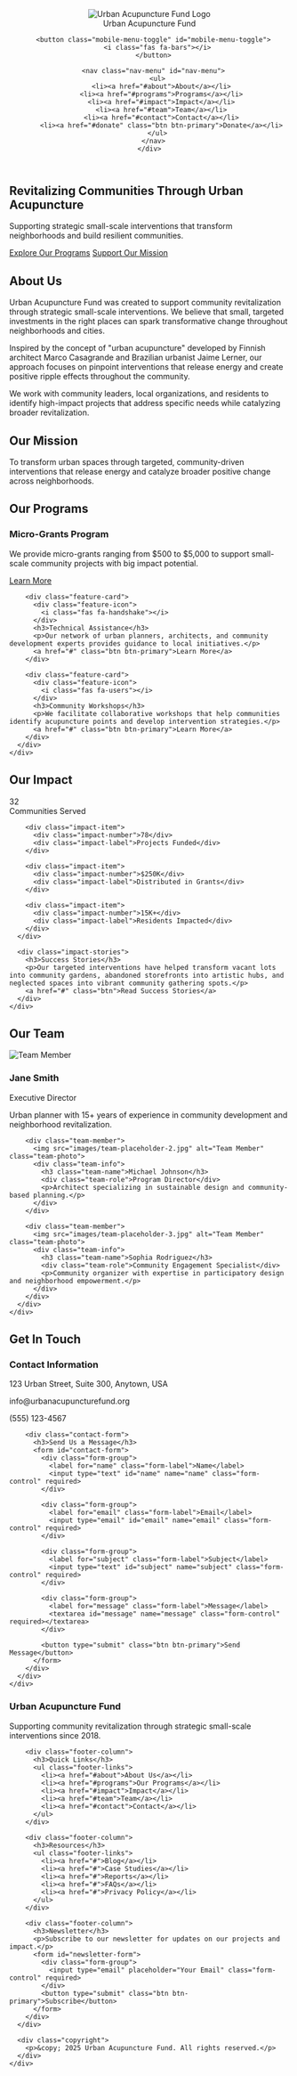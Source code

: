 <!DOCTYPE html>
<html lang="en">
<head>
  <meta charset="UTF-8">
  <meta name="viewport" content="width=device-width, initial-scale=1.0">
  <title>Urban Acupuncture Fund</title>
  <meta name="description" content="Urban Acupuncture Fund supports community revitalization through strategic small-scale interventions.">
  
  <!-- Fonts -->
  <link rel="preconnect" href="https://fonts.googleapis.com">
  <link rel="preconnect" href="https://fonts.gstatic.com" crossorigin>
  <link href="https://fonts.googleapis.com/css2?family=Montserrat:wght@400;600;700&family=Open+Sans:wght@400;600&display=swap" rel="stylesheet">
  
  <!-- Font Awesome for icons -->
  <link rel="stylesheet" href="https://cdnjs.cloudflare.com/ajax/libs/font-awesome/6.4.0/css/all.min.css">
  
  <!-- Custom CSS -->
  <link rel="stylesheet" href="css/styles.css">
</head>
<body>
  <!-- Header -->
  <header>
    <div class="container header-content">
      <div class="logo">
        <img src="images/logo.png" alt="Urban Acupuncture Fund Logo">
        <div class="logo-text">Urban Acupuncture Fund</div>
      </div>
      
      <button class="mobile-menu-toggle" id="mobile-menu-toggle">
        <i class="fas fa-bars"></i>
      </button>
      
      <nav class="nav-menu" id="nav-menu">
        <ul>
          <li><a href="#about">About</a></li>
          <li><a href="#programs">Programs</a></li>
          <li><a href="#impact">Impact</a></li>
          <li><a href="#team">Team</a></li>
          <li><a href="#contact">Contact</a></li>
          <li><a href="#donate" class="btn btn-primary">Donate</a></li>
        </ul>
      </nav>
    </div>
  </header>

  <!-- Hero Section -->
  <section class="hero">
    <div class="container">
      <h1>Revitalizing Communities Through Urban Acupuncture</h1>
      <p>Supporting strategic small-scale interventions that transform neighborhoods and build resilient communities.</p>
      <a href="#programs" class="btn">Explore Our Programs</a>
      <a href="#donate" class="btn btn-primary">Support Our Mission</a>
    </div>
  </section>

  <!-- About Section -->
  <section id="about">
    <div class="container">
      <div class="section-title">
        <h2>About Us</h2>
      </div>
      <div class="about-content">
        <div class="about-text">
          <p>Urban Acupuncture Fund was created to support community revitalization through strategic small-scale interventions. We believe that small, targeted investments in the right places can spark transformative change throughout neighborhoods and cities.</p>
          <p>Inspired by the concept of "urban acupuncture" developed by Finnish architect Marco Casagrande and Brazilian urbanist Jaime Lerner, our approach focuses on pinpoint interventions that release energy and create positive ripple effects throughout the community.</p>
          <p>We work with community leaders, local organizations, and residents to identify high-impact projects that address specific needs while catalyzing broader revitalization.</p>
        </div>
      </div>
    </div>
  </section>

  <!-- Mission Statement -->
  <section class="mission">
    <div class="container">
      <div class="mission-content">
        <h2>Our Mission</h2>
        <p>To transform urban spaces through targeted, community-driven interventions that release energy and catalyze broader positive change across neighborhoods.</p>
      </div>
    </div>
  </section>

  <!-- Programs Section -->
  <section id="programs">
    <div class="container">
      <div class="section-title">
        <h2>Our Programs</h2>
      </div>
      <div class="features">
        <div class="feature-card">
          <div class="feature-icon">
            <i class="fas fa-seedling"></i>
          </div>
          <h3>Micro-Grants Program</h3>
          <p>We provide micro-grants ranging from $500 to $5,000 to support small-scale community projects with big impact potential.</p>
          <a href="#" class="btn btn-primary">Learn More</a>
        </div>
        
        <div class="feature-card">
          <div class="feature-icon">
            <i class="fas fa-handshake"></i>
          </div>
          <h3>Technical Assistance</h3>
          <p>Our network of urban planners, architects, and community development experts provides guidance to local initiatives.</p>
          <a href="#" class="btn btn-primary">Learn More</a>
        </div>
        
        <div class="feature-card">
          <div class="feature-icon">
            <i class="fas fa-users"></i>
          </div>
          <h3>Community Workshops</h3>
          <p>We facilitate collaborative workshops that help communities identify acupuncture points and develop intervention strategies.</p>
          <a href="#" class="btn btn-primary">Learn More</a>
        </div>
      </div>
    </div>
  </section>

  <!-- Impact Section -->
  <section id="impact">
    <div class="container">
      <div class="section-title">
        <h2>Our Impact</h2>
      </div>
      <div class="impact-numbers">
        <div class="impact-item">
          <div class="impact-number">32</div>
          <div class="impact-label">Communities Served</div>
        </div>
        
        <div class="impact-item">
          <div class="impact-number">78</div>
          <div class="impact-label">Projects Funded</div>
        </div>
        
        <div class="impact-item">
          <div class="impact-number">$250K</div>
          <div class="impact-label">Distributed in Grants</div>
        </div>
        
        <div class="impact-item">
          <div class="impact-number">15K+</div>
          <div class="impact-label">Residents Impacted</div>
        </div>
      </div>
      
      <div class="impact-stories">
        <h3>Success Stories</h3>
        <p>Our targeted interventions have helped transform vacant lots into community gardens, abandoned storefronts into artistic hubs, and neglected spaces into vibrant community gathering spots.</p>
        <a href="#" class="btn">Read Success Stories</a>
      </div>
    </div>
  </section>

  <!-- Team Section -->
  <section id="team">
    <div class="container">
      <div class="section-title">
        <h2>Our Team</h2>
      </div>
      <div class="team">
        <div class="team-member">
          <img src="images/team-placeholder-1.jpg" alt="Team Member" class="team-photo">
          <div class="team-info">
            <h3 class="team-name">Jane Smith</h3>
            <div class="team-role">Executive Director</div>
            <p>Urban planner with 15+ years of experience in community development and neighborhood revitalization.</p>
          </div>
        </div>
        
        <div class="team-member">
          <img src="images/team-placeholder-2.jpg" alt="Team Member" class="team-photo">
          <div class="team-info">
            <h3 class="team-name">Michael Johnson</h3>
            <div class="team-role">Program Director</div>
            <p>Architect specializing in sustainable design and community-based planning.</p>
          </div>
        </div>
        
        <div class="team-member">
          <img src="images/team-placeholder-3.jpg" alt="Team Member" class="team-photo">
          <div class="team-info">
            <h3 class="team-name">Sophia Rodriguez</h3>
            <div class="team-role">Community Engagement Specialist</div>
            <p>Community organizer with expertise in participatory design and neighborhood empowerment.</p>
          </div>
        </div>
      </div>
    </div>
  </section>

  <!-- Contact Section -->
  <section id="contact">
    <div class="container">
      <div class="section-title">
        <h2>Get In Touch</h2>
      </div>
      <div class="contact-content">
        <div class="contact-info">
          <h3>Contact Information</h3>
          <p><i class="fas fa-map-marker-alt"></i> 123 Urban Street, Suite 300, Anytown, USA</p>
          <p><i class="fas fa-envelope"></i> info@urbanacupuncturefund.org</p>
          <p><i class="fas fa-phone"></i> (555) 123-4567</p>
        </div>
        
        <div class="contact-form">
          <h3>Send Us a Message</h3>
          <form id="contact-form">
            <div class="form-group">
              <label for="name" class="form-label">Name</label>
              <input type="text" id="name" name="name" class="form-control" required>
            </div>
            
            <div class="form-group">
              <label for="email" class="form-label">Email</label>
              <input type="email" id="email" name="email" class="form-control" required>
            </div>
            
            <div class="form-group">
              <label for="subject" class="form-label">Subject</label>
              <input type="text" id="subject" name="subject" class="form-control" required>
            </div>
            
            <div class="form-group">
              <label for="message" class="form-label">Message</label>
              <textarea id="message" name="message" class="form-control" required></textarea>
            </div>
            
            <button type="submit" class="btn btn-primary">Send Message</button>
          </form>
        </div>
      </div>
    </div>
  </section>

  <!-- Footer -->
  <footer>
    <div class="container">
      <div class="footer-content">
        <div class="footer-column">
          <h3>Urban Acupuncture Fund</h3>
          <p>Supporting community revitalization through strategic small-scale interventions since 2018.</p>
          <div class="social-links">
            <a href="#"><i class="fab fa-facebook-f"></i></a>
            <a href="#"><i class="fab fa-twitter"></i></a>
            <a href="#"><i class="fab fa-instagram"></i></a>
            <a href="#"><i class="fab fa-linkedin-in"></i></a>
          </div>
        </div>
        
        <div class="footer-column">
          <h3>Quick Links</h3>
          <ul class="footer-links">
            <li><a href="#about">About Us</a></li>
            <li><a href="#programs">Our Programs</a></li>
            <li><a href="#impact">Impact</a></li>
            <li><a href="#team">Team</a></li>
            <li><a href="#contact">Contact</a></li>
          </ul>
        </div>
        
        <div class="footer-column">
          <h3>Resources</h3>
          <ul class="footer-links">
            <li><a href="#">Blog</a></li>
            <li><a href="#">Case Studies</a></li>
            <li><a href="#">Reports</a></li>
            <li><a href="#">FAQs</a></li>
            <li><a href="#">Privacy Policy</a></li>
          </ul>
        </div>
        
        <div class="footer-column">
          <h3>Newsletter</h3>
          <p>Subscribe to our newsletter for updates on our projects and impact.</p>
          <form id="newsletter-form">
            <div class="form-group">
              <input type="email" placeholder="Your Email" class="form-control" required>
            </div>
            <button type="submit" class="btn btn-primary">Subscribe</button>
          </form>
        </div>
      </div>
      
      <div class="copyright">
        <p>&copy; 2025 Urban Acupuncture Fund. All rights reserved.</p>
      </div>
    </div>
  </footer>

  <!-- JavaScript -->
  <script>
    // Mobile menu toggle
    document.getElementById('mobile-menu-toggle').addEventListener('click', function() {
      document.getElementById('nav-menu').classList.toggle('active');
    });
    
    // Smooth scrolling for anchor links
    document.querySelectorAll('a[href^="#"]').forEach(anchor => {
      anchor.addEventListener('click', function(e) {
        e.preventDefault();
        
        const targetId = this.getAttribute('href');
        if (targetId === '#') return;
        
        const targetElement = document.querySelector(targetId);
        if (targetElement) {
          window.scrollTo({
            top: targetElement.offsetTop - 70,
            behavior: 'smooth'
          });
          
          // Close mobile menu if open
          document.getElementById('nav-menu').classList.remove('active');
        }
      });
    });
    
    // Form submission prevention (for demo purposes)
    const forms = document.querySelectorAll('form');
    forms.forEach(form => {
      form.addEventListener('submit', function(e) {
        e.preventDefault();
        alert('This form submission is just a demo. In a real implementation, this would send data to a server.');
        form.reset();
      });
    });
  </script>
</body>
</html>
